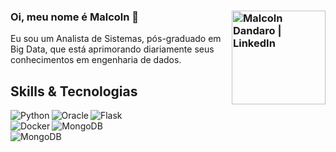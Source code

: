### Oi, meu nome é Malcoln 👋 [<img align="right" alt="Malcoln Dandaro | LinkedIn" width="150px" src="https://img.shields.io/badge/LinkedIn-0077B5?style=for-the-badge&logo=linkedin&logoColor=white" />][linkedin]
Eu sou um Analista de Sistemas, pós-graduado em Big Data, que está aprimorando diariamente seus conhecimentos em engenharia de dados.
## Skills & Tecnologias  
<img align="left" alt="Python" widht="150px"  src="https://img.shields.io/badge/Python-3776AB?style=for-the-badge&logo=python&logoColor=white" />  
<img align="left" alt="Oracle" widht="150px"  src="https://img.shields.io/badge/oracle%20-%23F00000.svg?&style=for-the-badge&logo=oracle&logoColor=white" /> 
<img align="left" alt="Flask" widht="150px"  src="https://img.shields.io/badge/Flask-000000?style=for-the-badge&logo=flask&logoColor=white" /> <br />
<img align="left" alt="Docker" widht="150px"  src="https://img.shields.io/badge/Docker-2CA5E0?style=for-the-badge&logo=docker&logoColor=white" />
<img align="left" alt="MongoDB" widht="150px"  src="https://img.shields.io/badge/MongoDB-%234ea94b.svg?&style=for-the-badge&logo=mongodb&logoColor=white" /> </br >
<img align="left" alt="MongoDB" widht="150px"  src="https://img.shields.io/badge/AIRFLOW-017CEE?style=for-the-badge&logo=Apache-Airflow&logoColor=white" />


[linkedin]: https://www.linkedin.com/in/malcolndandaro/
